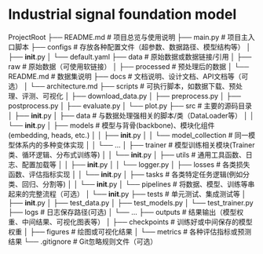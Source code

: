 # Industrial signal foundation model


ProjectRoot
├── README.md                # 项目总览与使用说明
├── main.py                  # 项目主入口脚本
├── configs                  # 存放各种配置文件（超参数、数据路径、模型结构等）
│   ├── __init__.py
│   └── default.yaml
├── data                     # 原始数据或数据链接/引用
│   ├── raw                  # 原始数据（可使用软链接）
│   ├── processed            # 预处理后的数据
│   └── README.md            # 数据集说明
├── docs                     # 文档说明、设计文档、API文档等（可选）
│   └── architecture.md
├── scripts                  # 可执行脚本，如数据下载、预处理、评测、可视化
│   ├── download_data.py
│   ├── preprocess.py
│   ├── postprocess.py
│   ├── evaluate.py
│   └── plot.py
├── src                      # 主要的源码目录
│   ├── __init__.py
│   ├── data                 # 与数据处理强相关的脚本/类（DataLoader等）
│   │   └── __init__.py
│   ├── models               # 模型与背骨(backbone)、模块化组件(embedding, heads, etc.)
│   │   ├── __init__.py
│   │   └── model_collection # 同一模型体系内的多种变体实现
│   │       └── ...
│   ├── trainer              # 模型训练相关模块(Trainer类、循环逻辑、分布式训练等)
│   │   └── __init__.py
│   ├── utils                # 通用工具函数、日志、配置加载等
│   │   ├── __init__.py
│   │   └── logger.py
│   ├── losses               # 各类损失函数、评估指标实现
│   │   └── __init__.py
│   ├── tasks                # 各类特定任务逻辑(例如分类、回归、分割等)
│   │   └── __init__.py
│   └── pipelines            # 将数据、模型、训练等串起来的完整流程（可选）
│       └── __init__.py
├── tests                    # 单元测试、集成测试等
│   ├── __init__.py
│   ├── test_data.py
│   ├── test_models.py
│   └── test_trainer.py
├── logs                     # 日志保存路径(可选)
│   └── ...
├── outputs                  # 结果输出（模型权重、中间结果、可视化图表等）
│   ├── checkpoints          # 训练好或中间保存的模型权重
│   ├── figures              # 绘图或可视化结果
│   └── metrics              # 各种评估指标或预测结果
└── .gitignore               # Git忽略规则文件（可选）
